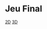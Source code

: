 # Jeu Final

[2D](https://gitlab.com/projetjeu2d/NeonBlitz)
[3D](https://gitlab.com/rkassan/projet-3d-unity)